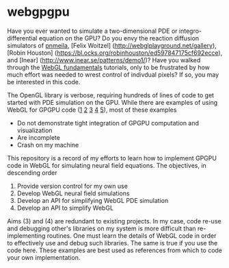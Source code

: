# webgpgpu

Have you ever wanted to simulate a two-dimensional PDE or integro-differential equation on the GPU? Do you envy the reaction diffusion simulators of
[pnmeila](
https://www.chromeexperiments.com/experiment/gray-scott-simulation),
[Felix Woitzel] (http://webglplayground.net/gallery),
[Robin Houston]
(https://bl.ocks.org/robinhouston/ed597847175cf692ecce),
and [Inear]
(http://www.inear.se/patterns/demo1/)?
Have you walked through the [WebGL fundamentals](http://learningwebgl.com/blog/?p=11) tutorials, only to be frustrated by how much effort was needed to wrest control of indivdual pixels? If so, you may be interested in this code.

The OpenGL library is verbose, requiring hundreds of lines of code to get started with PDE simulation on the GPU. While there are examples of using WebGL for GPGPU code ([1](https://github.com/holgerl/webgl-gpgpu)
[2](https://github.com/stormcolor/webclgl)
[3](http://www.vizitsolutions.com/portfolio/webgl/gpgpu/)
[4](http://concord-consortium.github.io/lab/experiments/webgl-gpgpu/webgl.html)
[5](http://pathgl.com/documentation/gpgpu.html)), most of these examples

 - Do not demonstrate tight integration of GPGPU computation and visualization
 - Are incomplete
 - Crash on my machine

This repository is a record of my efforts to learn how to implement GPGPU code in WebGL for simulating neural field equations. The objectives, in descending order

 1. Provide version control for my own use
 2. Develop WebGL neural field simulations
 3. Develop an API for simplifying WebGL PDE simulation
 4. Develop an API to simplify WebGL

Aims (3) and (4) are redundant to existing projects. In my case, code re-use and debugging other's libraries on my system is more difficult than re-implementing routines. One must learn the details of WebGL code in order to effectively use and debug such libraries. The same is true if you use the code here. These examples are best used as references from which to code your own implementation.

